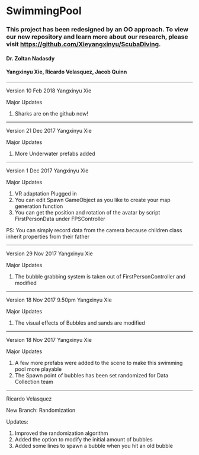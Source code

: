 # SwimmingPool

### This project has been redesigned by an OO approach. To view our new repository and learn more about our research, please visit https://github.com/Xieyangxinyu/ScubaDiving.

#### Dr. Zoltan Nadasdy
#### Yangxinyu Xie, Ricardo Velasquez, Jacob Quinn

-----------------------------------------------------------------------------------------

Version 10 Feb 2018
Yangxinyu Xie

Major Updates
1. Sharks are on the github now!

-----------------------------------------------------------------------------------------
Version 21 Dec 2017
Yangxinyu Xie

Major Updates
1. More Underwater prefabs added

-----------------------------------------------------------------------------------------

Version 1 Dec 2017
Yangxinyu Xie

Major Updates
1. VR adaptation Plugged in
2. You can edit Spawn GameObject as you like to create your map generation function
3. You can get the position and rotation of the avatar by script FirstPersonData under FPSController

PS: You can simply record data from the camera because children class inherit properties from their father

-----------------------------------------------------------------------------------------

Version 29 Nov 2017
Yangxinyu Xie

Major Updates
1. The bubble grabbing system is taken out of FirstPersonController and modified

-----------------------------------------------------------------------------------------

Version 18 Nov 2017 9.50pm
Yangxinyu Xie

Major Updates
1. The visual effects of Bubbles and sands are modified

-----------------------------------------------------------------------------------------

Version 18 Nov 2017
Yangxinyu Xie

Major Updates

1. A few more prefabs were added to the scene to make this swimming pool more playable
2. The Spawn point of bubbles has been set randomized for Data Collection team

-----------------------------------------------------------------------------------------
Ricardo Velasquez

New Branch: Randomization

Updates:
1. Improved the randomization algorithm
2. Added the option to modify the initial amount of bubbles
3. Added some lines to spawn a bubble when you hit an old bubble
